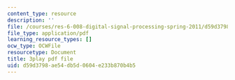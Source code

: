 ```yaml
---
content_type: resource
description: ''
file: /courses/res-6-008-digital-signal-processing-spring-2011/d59d3798ae54db5d0604e233b870b4b5_mUpwOQ0w2vk.pdf
file_type: application/pdf
learning_resource_types: []
ocw_type: OCWFile
resourcetype: Document
title: 3play pdf file
uid: d59d3798-ae54-db5d-0604-e233b870b4b5
---
```

